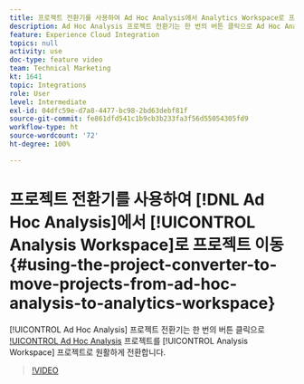 ```yaml
---
title: 프로젝트 전환기를 사용하여 Ad Hoc Analysis에서 Analytics Workspace로 프로젝트 이동
description: Ad Hoc Analysis 프로젝트 전환기는 한 번의 버튼 클릭으로 Ad Hoc Analysis(AHA) 프로젝트를 Analysis Workspace 프로젝트로 원활하게 전환합니다.
feature: Experience Cloud Integration
topics: null
activity: use
doc-type: feature video
team: Technical Marketing
kt: 1641
topic: Integrations
role: User
level: Intermediate
exl-id: 04dfc59e-d7a8-4477-bc98-2bd63debf81f
source-git-commit: fe861dfd541c1b9cb3b233fa3f56d55054305fd9
workflow-type: ht
source-wordcount: '72'
ht-degree: 100%

---
```


# 프로젝트 전환기를 사용하여 [!DNL Ad Hoc Analysis]에서 [!UICONTROL Analysis Workspace]로 프로젝트 이동 {#using-the-project-converter-to-move-projects-from-ad-hoc-analysis-to-analytics-workspace}

[!UICONTROL Ad Hoc Analysis] 프로젝트 전환기는 한 번의 버튼 클릭으로 [!UICONTROL Ad Hoc Analysis](AHA) 프로젝트를 [!UICONTROL Analysis Workspace] 프로젝트로 원활하게 전환합니다.

>[!VIDEO](https://video.tv.adobe.com/v/23118/?quality=12)

